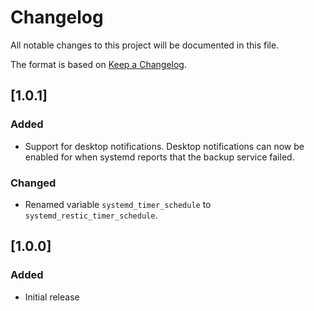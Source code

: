 # Changelog

All notable changes to this project will be documented in this file.

The format is based on [Keep a Changelog](http://keepachangelog.com/en/1.0.0/).

## [1.0.1]

### Added

- Support for desktop notifications. Desktop notifications can now be enabled for when systemd reports that the backup service failed.

### Changed

- Renamed variable `systemd_timer_schedule` to `systemd_restic_timer_schedule`.

## [1.0.0]

### Added

- Initial release
